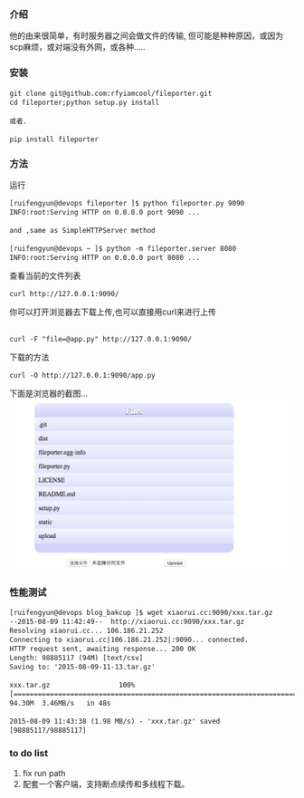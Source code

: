 ###  介绍

他的由来很简单，有时服务器之间会做文件的传输, 但可能是种种原因，或因为scp麻烦，或对端没有外网，或各种.....

### 安装
```
git clone git@github.com:rfyiamcool/fileporter.git
cd fileporter;python setup.py install

或者.

pip install fileporter
```
### 方法

运行

```
[ruifengyun@devops fileporter ]$ python fileporter.py 9090
INFO:root:Serving HTTP on 0.0.0.0 port 9090 ...

and ,same as SimpleHTTPServer method

[ruifengyun@devops ~ ]$ python -m fileporter.server 8080
INFO:root:Serving HTTP on 0.0.0.0 port 8080 ...

```

查看当前的文件列表
```
curl http://127.0.0.1:9090/

```

你可以打开浏览器去下载上传,也可以直接用curl来进行上传

```

curl -F "file=@app.py" http://127.0.0.1:9090/
```

下载的方法

```
curl -O http://127.0.0.1:9090/app.py
```

下面是浏览器的截图... 
![Alt text](fileporter.jpg)

### 性能测试
```
[ruifengyun@devops blog_bakcup ]$ wget xiaorui.cc:9090/xxx.tar.gz
--2015-08-09 11:42:49--  http://xiaorui.cc:9090/xxx.tar.gz
Resolving xiaorui.cc... 106.186.21.252
Connecting to xiaorui.cc|106.186.21.252|:9090... connected.
HTTP request sent, awaiting response... 200 OK
Length: 98885117 (94M) [text/csv]
Saving to: '2015-08-09-11-13.tar.gz'

xxx.tar.gz                 100%[===============================================================================>]  94.30M  3.46MB/s   in 48s

2015-08-09 11:43:38 (1.98 MB/s) - 'xxx.tar.gz' saved [98885117/98885117]
```

### to do list
1. fix run path
2. 配套一个客户端，支持断点续传和多线程下载。 
